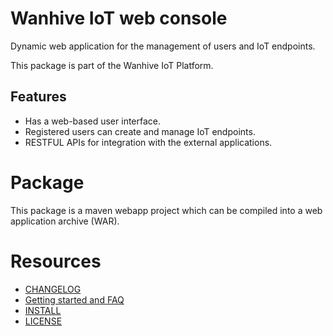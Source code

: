 # Wanhive IoT web console

Dynamic web application for the management of users and IoT endpoints.

This package is part of the Wanhive IoT Platform.

## Features

- Has a web-based user interface.
- Registered users can create and manage IoT endpoints.
- RESTFUL APIs for integration with the external applications.

# Package

This package is a maven webapp project which can be compiled into a web application archive (WAR).

# Resources

* [CHANGELOG](ChangeLog.md)
* [Getting started and FAQ](HOWTO-faq.md)
* [INSTALL](INSTALL.md)
* [LICENSE](LICENSE)
